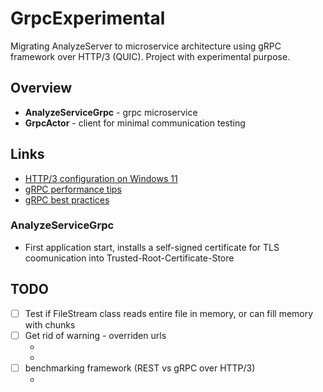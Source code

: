 # GrpcExperimental
Migrating AnalyzeServer to microservice architecture using gRPC framework over HTTP/3 (QUIC). Project with experimental purpose.

## Overview
* **AnalyzeServiceGrpc** - grpc microservice
* **GrpcActor** - client for minimal communication testing

## Links
- [HTTP/3 configuration on Windows 11](./win-http3-config.md)
- [gRPC performance tips](https://docs.microsoft.com/en-us/aspnet/core/grpc/performance?view=aspnetcore-6.0)
- [gRPC best practices](https://github.com/grpc/grpc-dotnet/tree/master/examples#uploader)


### AnalyzeServiceGrpc
* First application start, installs a self-signed certificate for TLS coomunication into Trusted-Root-Certificate-Store


## TODO
- [ ] Test if FileStream class reads entire file in memory, or can fill memory with chunks
- [ ] Get rid of warning - overriden urls 
	* [](https://stackoverflow.com/questions/58090842/configurekestrel-conflict-with-appsettings)
	* [](https://stackoverflow.com/questions/51738893/removing-kestrel-binding-warning)
- [ ] benchmarking framework (REST vs gRPC over HTTP/3)
	* [](https://www.grpc.io/docs/guides/benchmarking/)